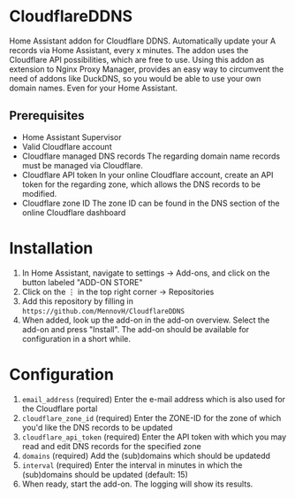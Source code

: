 # CloudflareDDNS
Home Assistant addon for Cloudflare DDNS.
Automatically update your A records via Home Assistant, every x minutes.
The addon uses the Cloudflare API possibilities, which are free to use.
Using this addon as extension to Nginx Proxy Manager, provides an easy way to circumvent the need of addons like DuckDNS, so you would be able to use your own domain names. Even for your Home Assistant.

## Prerequisites
- Home Assistant Supervisor
- Valid Cloudflare account
- Cloudflare managed DNS records
  The regarding domain name records must be managed via Cloudflare.
- Cloudflare API token
  In your online Cloudflare account, create an API token for the regarding zone, which allows the DNS records to be modified.
- Cloudflare zone ID
  The zone ID can be found in the DNS section of the online Cloudflare dashboard

# Installation

1. In Home Assistant, navigate to settings → Add-ons, and click on the button labeled "ADD-ON STORE"
2. Click on the ⋮ in the top right corner → Repositories
3. Add this repository by filling in `https://github.com/MennovH/CloudflareDDNS`
4. When added, look up the add-on in the add-on overview. Select the add-on and press "Install". The add-on should be available for configuration in a short while.

# Configuration

1. `email_address` (required) Enter the e-mail address which is also used for the Cloudflare portal
2. `cloudflare_zone_id` (required) Enter the ZONE-ID for the zone of which you'd like the DNS records to be updated
3. `cloudflare_api_token` (required) Enter the API token with which you may read and edit DNS records for the specified zone
4. `domains` (required) Add the (sub)domains which should be updatedd
5. `interval` (required) Enter the interval in minutes in which the (sub)domains should be updated (default: 15)
6. When ready, start the add-on. The logging will show its results.
